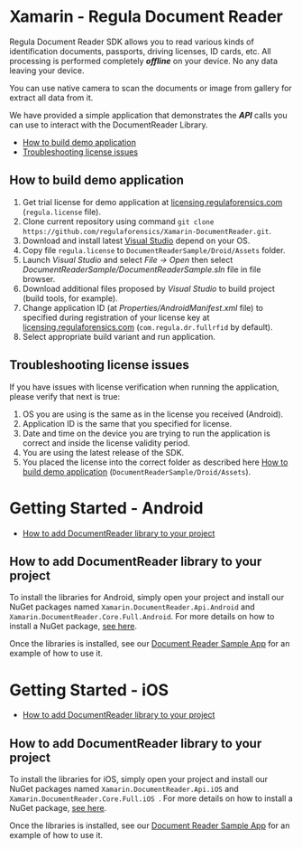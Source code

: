 # Xamarin - Regula Document Reader
Regula Document Reader SDK allows you to read various kinds of identification documents, passports, driving licenses, ID cards, etc. All processing is performed completely ***offline*** on your device. No any data leaving your device.

You can use native camera to scan the documents or image from gallery for extract all data from it.

We have provided a simple application that demonstrates the ***API*** calls you can use to interact with the DocumentReader Library.


* [How to build demo application](#how_to_build_demo_application)
* [Troubleshooting license issues](#troubleshooting_license_issues)

## <a name="how_to_build_demo_application"></a> How to build demo application
1. Get trial license for demo application at [licensing.regulaforensics.com](https://licensing.regulaforensics.com) (`regula.license` file).
1. Clone current repository using command `git clone https://github.com/regulaforensics/Xamarin-DocumentReader.git`.
1. Download and install latest [Visual Studio](https://visualstudio.microsoft.com/xamarin/) depend on your OS.
1. Copy file `regula.license` to `DocumentReaderSample/Droid/Assets` folder. 
1. Launch _Visual Studio_ and select _File -> Open_ then select _DocumentReaderSample/DocumentReaderSample.sln_ file in file browser.
1. Download additional files proposed by _Visual Studio_ to build project (build tools, for example).
1. Change application ID (at _Properties/AndroidManifest.xml_ file) to specified during registration of your license key at [licensing.regulaforensics.com](https://licensing.regulaforensics.com) (`com.regula.dr.fullrfid` by default).
1. Select appropriate build variant and run application.

## <a name="troubleshooting_license_issues"></a> Troubleshooting license issues
If you have issues with license verification when running the application, please verify that next is true:
1. OS you are using is the same as in the license you received (Android).
1. Application ID is the same that you specified for license.
1. Date and time on the device you are trying to run the application is correct and inside the license validity period.
1. You are using the latest release of the SDK.
1. You placed the license into the correct folder as described here [How to build demo application](#how_to_build_demo_application) (`DocumentReaderSample/Droid/Assets`).


# Getting Started - Android

* [How to add DocumentReader library to your project](#how_to_add_documentreader_library_to_your_project)

## <a name="how_to_add_documentreader_library_to_your_project"></a> How to add DocumentReader library to your project
To install the libraries for Android, simply open your project and install our NuGet packages named `Xamarin.DocumentReader.Api.Android` and `Xamarin.DocumentReader.Core.Full.Android`. For more details on how to install a NuGet package, [see here](https://blog.xamarin.com/xamarin-studio-and-nuget/).


Once the libraries is installed, see our [Document Reader Sample App](https://github.com/regulaforensics/Xamarin-DocumentReader/tree/master/DocumentReaderSample/Droid) for an example of how to use it.


# Getting Started - iOS
* [How to add DocumentReader library to your project](#how_to_add_documentreader_library_to_your_ios_project)

## <a name="how_to_add_documentreader_library_to_your_ios_project"></a> How to add DocumentReader library to your project
To install the libraries for iOS, simply open your project and install our NuGet packages named `Xamarin.DocumentReader.Api.iOS` and `Xamarin.DocumentReader.Core.Full.iOS `. For more details on how to install a NuGet package, [see here](https://blog.xamarin.com/xamarin-studio-and-nuget/).


Once the libraries is installed, see our [Document Reader Sample App](https://github.com/regulaforensics/Xamarin-DocumentReader/tree/master/DocumentReaderSample/iOS) for an example of how to use it.
